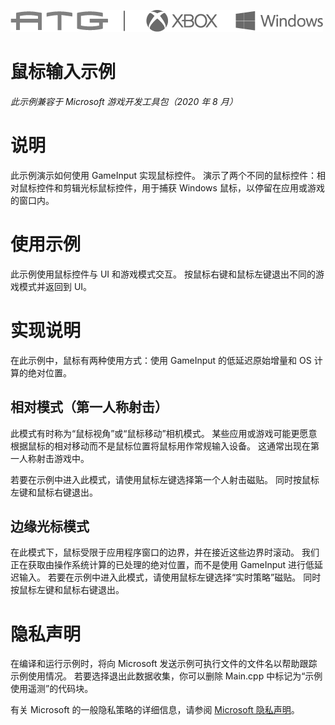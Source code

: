 ![](./media/image1.png)

# 鼠标输入示例

*此示例兼容于 Microsoft 游戏开发工具包（2020 年 8 月）*

# 说明

此示例演示如何使用 GameInput 实现鼠标控件。 演示了两个不同的鼠标控件：相对鼠标控件和剪辑光标鼠标控件，用于捕获 Windows 鼠标，以停留在应用或游戏的窗口内。

# 使用示例

此示例使用鼠标控件与 UI 和游戏模式交互。 按鼠标右键和鼠标左键退出不同的游戏模式并返回到 UI。

# 实现说明

在此示例中，鼠标有两种使用方式：使用 GameInput 的低延迟原始增量和 OS 计算的绝对位置。

## 相对模式（第一人称射击）

此模式有时称为&ldquo;鼠标视角&rdquo;或&ldquo;鼠标移动&rdquo;相机模式。 某些应用或游戏可能更愿意根据鼠标的相对移动而不是鼠标位置将鼠标用作常规输入设备。 这通常出现在第一人称射击游戏中。

若要在示例中进入此模式，请使用鼠标左键选择第一个人射击磁贴。 同时按鼠标左键和鼠标右键退出。

## 边缘光标模式

在此模式下，鼠标受限于应用程序窗口的边界，并在接近这些边界时滚动。 我们正在获取由操作系统计算的已处理的绝对位置，而不是使用 GameInput 进行低延迟输入。 若要在示例中进入此模式，请使用鼠标左键选择&ldquo;实时策略&rdquo;磁贴。 同时按鼠标左键和鼠标右键退出。

# 隐私声明

在编译和运行示例时，将向 Microsoft 发送示例可执行文件的文件名以帮助跟踪示例使用情况。 若要选择退出此数据收集，你可以删除 Main.cpp 中标记为&ldquo;示例使用遥测&rdquo;的代码块。

有关 Microsoft 的一般隐私策略的详细信息，请参阅 [Microsoft 隐私声明](https://privacy.microsoft.com/en-us/privacystatement/)。


